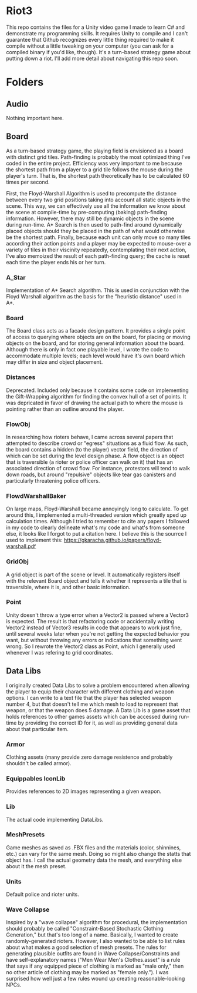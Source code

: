 # Riot3

This repo contains the files for a Unity video game I made to learn C# and demonstrate my programming skills. It requires Unity to compile and I can't guarantee that Github recognizes every little thing required to make it compile without a little tweaking on your computer (you can ask for a compiled binary if you'd like, though). It's a turn-based strategy game about putting down a riot. I'll add more detail about navigating this repo soon.

# Folders

## Audio

Nothing important here.

## Board

As a turn-based strategy game, the playing field is envisioned as a board with distinct grid tiles. Path-finding is probably the most optimized thing I've coded in the entire project. Efficiency was very important to me because the shortest path from a player to a grid tile follows the mouse during the player's turn. That is, the shortest path theoretically has to be calculated 60 times per second.

First, the Floyd-Warshall Algorithm is used to precompute the distance between every two grid positions taking into account all static objects in the scene. This way, we can effectively use all the information we know about the scene at compile-time by pre-computing (baking) path-finding information. However, there may still be dynamic objects in the scene during run-time. A* Search is then used to path-find around dynamically placed objects should they be placed in the path of what would otherwise be the shortest path. Finally, because each unit can only move so many tiles according their action points and a player may be expected to mouse-over a variety of tiles in their viscinity repeatedly, contemplating their next action, I've also memoized the result of each path-finding query; the cache is reset each time the player ends his or her turn.

### A_Star

Implementation of A* Search algorithm. This is used in conjunction with the Floyd Warshall algorithm as the basis for the "heuristic distance" used in A*.

### Board

The Board class acts as a facade design pattern. It provides a single point of access to querying where objects are on the board, for placing or moving objects on the board, and for storing general information about the board. Although there is only in fact one playable level, I wrote the code to accommodate multiple levels; each level would have it's own board which may differ in size and object placement.

### Distances

Deprecated. Included only because it contains some code on implementing the Gift-Wrapping algorithm for finding the convex hull of a set of points. It was depricated in favor of drawing the actual path to where the mouse is pointing rather than an outline around the player.

### FlowObj

In researching how rioters behave, I came across several papers that attempted to describe crowd or "egress" situations as a fluid flow. As such, the board contains a hidden (to the player) vector field, the direction of which can be set during the level design phase. A flow object is an object that is traversible (a rioter or police officer can walk on it) that has an associated direction of crowd flow. For instance, protestors will tend to walk down roads, but around "repulsive" objects like tear gas canisters and particularly threatening police officers.

### FlowdWarshallBaker

On large maps, Floyd-Warshall became annoyingly long to calculate. To get around this, I implemented a multi-threaded version which greatly sped up calculation times. Although I tried to remember to cite any papers I followed in my code to clearly delineate what's my code and what's from someone else, it looks like I forgot to put a citation here. I believe this is the sourrce I used to implement this: https://gkaracha.github.io/papers/floyd-warshall.pdf

### GridObj

A grid object is part of the scene or level. It automatically registers itself with the relevant Board object and tells it whether it represents a tile that is traversible, where it is, and other basic information.


### Point

Unity doesn't throw a type error when a Vector2 is passed where a Vector3 is expected. The result is that refactoring code or accidentally writing Vector2 instead of Vector3 results in code that appears to work just fine, until several weeks later when you're not getting the expected behavior you want, but without throwing any errors or indications that something went wrong. So I rewrote the Vector2 class as Point, which I generally used whenever I was refering to grid coordinates.

## Data Libs

I originally created Data Libs to solve a problem encountered when allowing the player to equip their character with different clothing and weapon options. I can write to a text file that the player has selected weapon number 4, but that doesn't tell me which mesh to load to represent that weapon, or that the weapon does 5 damage. A Data Lib is a game asset that holds references to other games assets which can be accessed during run-time by providing the correct ID for it, as well as providing general data about that particular item.

### Armor

Clothing assets (many provide zero damage resistence and probably shouldn't be called armor).

### Equippables IconLib

Provides references to 2D images representing a given weapon.

### Lib

The actual code implementing DataLibs.

### MeshPresets

Game meshes as saved as .FBX files and the materials (color, shinnines, etc.) can vary for the same mesh. Doing so might also change the statts that object has. I call the actual geometry data the mesh, and everything else about it the mesh preset.

### Units

Default police and rioter units.

### Wave Collapse

Inspired by a "wave collapse" algorithm for procedural, the implementation should probably be called "Constraint-Based Stochastic Clothing Generation," but that's too long of a name. Basically, I wanted to create randomly-generated rioters. However, I also wanted to be able to list rules about what makes a good selection of mesh presets. The rules for generating plausible outfits are found in Wave Collapse/Constraints and have self-explanatory names ("Men Wear Men's Clothes.asset" is a rule that says if any equipped piece of clothing is marked as "male only," then no other article of clothing may be marked as "female only."). I was surprised how well just a few rules wound up creating reasonable-looking NPCs.
